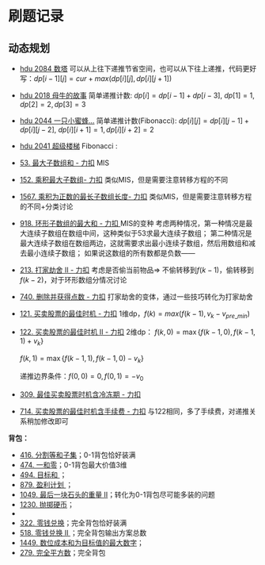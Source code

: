 # 刷题记录

## 动态规划

- [hdu 2084 数塔](http://acm.hdu.edu.cn/showproblem.php?pid=2084) 可以从上往下递推节省空间，也可以从下往上递推，代码更好写：$dp[i-1][j] = cur + max(dp[i][j],dp[i][j+1])$

- [hdu 2018 母牛的故事](http://acm.hdu.edu.cn/showproblem.php?pid=2018) 简单递推计数: $dp[i] = dp[i-1]+dp[i-3]$, $dp[1] = 1,dp[2]=2,dp[3] =3$

- [hdu 2044 一只小蜜蜂...](http://acm.hdu.edu.cn/showproblem.php?pid=2044) 简单递推计数(Fibonacci): $dp[i][j] = dp[i][j-1]+dp[i][j-2]$, $dp[i][i+1] = 1, dp[i][i+2] = 2$

- [hdu 2041 超级楼梯](http://acm.hdu.edu.cn/showproblem.php?pid=2041) Fibonacci : 

- [53. 最大子数组和 - 力扣](https://leetcode.cn/problems/maximum-subarray/) MIS

- [152. 乘积最大子数组- 力扣](https://leetcode.cn/problems/maximum-product-subarray/solution/) 类似MIS，但是需要注意转移方程的不同

- [1567. 乘积为正数的最长子数组长度- 力扣](https://leetcode.cn/problems/maximum-length-of-subarray-with-positive-product/solution/) 类似MIS，但是需要注意转移方程的不同+分类讨论

- [918. 环形子数组的最大和 - 力扣 ](https://leetcode.cn/problems/maximum-sum-circular-subarray/) MIS的变种
  考虑两种情况，第一种情况是最大连续子数组在数组中间，这种类似于53求最大连续子数组；
  第二种情况是最大连续子数组在数组两边，这就需要求出最小连续子数组，然后用数组和减去最小连续子数组；
  如果说这数组的所有数都是负数——

- [213. 打家劫舍 II - 力扣](https://leetcode.cn/problems/house-robber-ii/) 考虑是否偷当前物品$\Longrightarrow$ 不偷转移到$f(k-1)$，偷转移到$f(k-2)$，对于环形数组分情况讨论

- [740. 删除并获得点数 - 力扣](https://leetcode.cn/problems/delete-and-earn/) 打家劫舍的变体，通过一些技巧转化为打家劫舍

- [121. 买卖股票的最佳时机 - 力扣](https://leetcode.cn/problems/best-time-to-buy-and-sell-stock/) 1维dp，$f(k) = max(f(k-1),v_k - v_{pre\_min})$

- [122. 买卖股票的最佳时机 II - 力扣](https://leetcode.cn/problems/best-time-to-buy-and-sell-stock-ii/submissions/) 2维dp：
  $f(k,0) = \max\{f(k-1,0),f(k-1,1)+v_k\}$

  $f(k,1) = \max\{f(k-1,1),f(k-1,0)-v_k\}$ 

  递推边界条件：$f(0,0) = 0,f(0,1) = -v_0$

- [309. 最佳买卖股票时机含冷冻期 - 力扣](https://leetcode.cn/problems/best-time-to-buy-and-sell-stock-with-cooldown/) 

- [714. 买卖股票的最佳时机含手续费 - 力扣](https://leetcode.cn/problems/best-time-to-buy-and-sell-stock-with-transaction-fee/) 与122相同，多了手续费，对递推关系稍加修改即可

**背包：**

- [416. 分割等和子集](https://leetcode.cn/problems/partition-equal-subset-sum/)；0-1背包恰好装满
- [474. 一和零](https://leetcode-cn.com/problems/ones-and-zeroes)；0-1背包最大价值3维
- [494. 目标和 ](https://leetcode.cn/problems/target-sum/)；
- [879. 盈利计划 ](https://leetcode.cn/problems/profitable-schemes/)；
- [1049. 最后一块石头的重量 II](https://leetcode.cn/problems/last-stone-weight-ii/)；转化为0-1背包尽可能多装的问题
- [1230. 抛掷硬币](https://leetcode.cn/problems/toss-strange-coins/)；
- 
- [322. 零钱兑换](https://leetcode-cn.com/problems/coin-change)；完全背包恰好装满
- [518. 零钱兑换 II ](https://leetcode-cn.com/problems/coin-change-2)；完全背包输出方案总数
- [1449. 数位成本和为目标值的最大数字](https://leetcode.cn/problems/form-largest-integer-with-digits-that-add-up-to-target/)；
- [279. 完全平方数](https://leetcode.cn/problems/perfect-squares/)；完全背包



